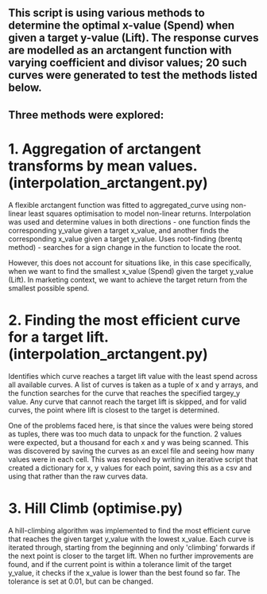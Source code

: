 ## This script is using various methods to determine the optimal x-value (Spend) when given a target y-value (Lift). The response curves are modelled as an arctangent function with varying coefficient and divisor values; 20 such curves were generated to test the methods listed below. 

## Three methods were explored: 

# 1. Aggregation of arctangent transforms by mean values. (interpolation_arctangent.py)
A flexible arctangent function was fitted to aggregated_curve using non-linear least squares optimisation to model non-linear returns.
Interpolation was used and determine values in both directions - one function finds the corresponding y_value given a target x_value, and another finds the corresponding x_value given a target y_value. Uses root-finding (brentq method) - searches for a sign change in the function to locate the root.

However, this does not account for situations like, in this case specifically, when we want to find the smallest x_value (Spend) given the target y_value (Lift). In marketing context, we want to achieve the target return from the smallest possible spend. 

# 2. Finding the most efficient curve for a target lift. (interpolation_arctangent.py)
Identifies which curve reaches a target lift value with the least spend across all available curves.
A list of curves is taken as a tuple of x and y arrays, and the function searches for the curve that reaches the specified targey_y value. Any curve that cannot reach the target lift is skipped, and for valid curves, the point where lift is closest to the target is determined.

One of the problems faced here, is that since the values were being stored as tuples, there was too much data to unpack for the function. 2 values were expected, but a thousand for each x and y was being scanned. This was discovered by saving the curves as an excel file and seeing how many values were in each cell. 
This was resolved by writing an iterative script that created a dictionary for x, y values for each point, saving this as a csv and using that rather than the raw curves data.

# 3. Hill Climb (optimise.py)
A hill-climbing algorithm was implemented to find the most efficient curve that reaches the given target y_value with the lowest x_value.
Each curve is iterated through, starting from the beginning and only 'climbing' forwards if the next point is closer to the target lift. When no further improvements are found, and if the current point is within a tolerance limit of the target y_value, it checks if the x_value is lower than the best found so far. The tolerance is set at 0.01, but can be changed.



